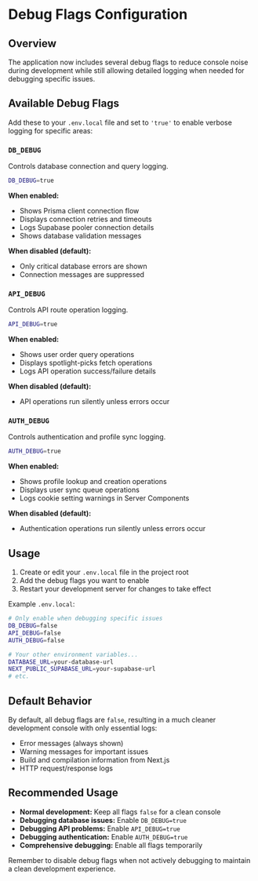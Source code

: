 # Debug Flags Configuration

## Overview

The application now includes several debug flags to reduce console noise during development while still allowing detailed logging when needed for debugging specific issues.

## Available Debug Flags

Add these to your `.env.local` file and set to `'true'` to enable verbose logging for specific areas:

### `DB_DEBUG`
Controls database connection and query logging.

```bash
DB_DEBUG=true
```

**When enabled:**
- Shows Prisma client connection flow
- Displays connection retries and timeouts
- Logs Supabase pooler connection details
- Shows database validation messages

**When disabled (default):**
- Only critical database errors are shown
- Connection messages are suppressed

### `API_DEBUG`
Controls API route operation logging.

```bash
API_DEBUG=true
```

**When enabled:**
- Shows user order query operations
- Displays spotlight-picks fetch operations
- Logs API operation success/failure details

**When disabled (default):**
- API operations run silently unless errors occur

### `AUTH_DEBUG`
Controls authentication and profile sync logging.

```bash
AUTH_DEBUG=true
```

**When enabled:**
- Shows profile lookup and creation operations
- Displays user sync queue operations
- Logs cookie setting warnings in Server Components

**When disabled (default):**
- Authentication operations run silently unless errors occur

## Usage

1. Create or edit your `.env.local` file in the project root
2. Add the debug flags you want to enable
3. Restart your development server for changes to take effect

Example `.env.local`:
```bash
# Only enable when debugging specific issues
DB_DEBUG=false
API_DEBUG=false
AUTH_DEBUG=false

# Your other environment variables...
DATABASE_URL=your-database-url
NEXT_PUBLIC_SUPABASE_URL=your-supabase-url
# etc.
```

## Default Behavior

By default, all debug flags are `false`, resulting in a much cleaner development console with only essential logs:
- Error messages (always shown)
- Warning messages for important issues
- Build and compilation information from Next.js
- HTTP request/response logs

## Recommended Usage

- **Normal development:** Keep all flags `false` for a clean console
- **Debugging database issues:** Enable `DB_DEBUG=true`
- **Debugging API problems:** Enable `API_DEBUG=true`
- **Debugging authentication:** Enable `AUTH_DEBUG=true`
- **Comprehensive debugging:** Enable all flags temporarily

Remember to disable debug flags when not actively debugging to maintain a clean development experience.
